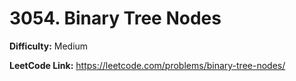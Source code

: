 # 3054. Binary Tree Nodes

**Difficulty:** Medium

**LeetCode Link:** https://leetcode.com/problems/binary-tree-nodes/


